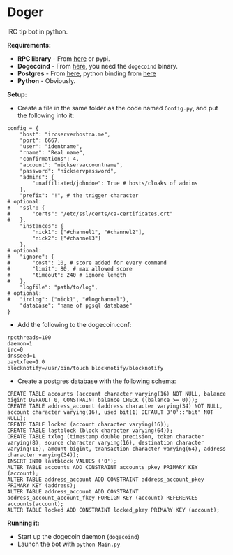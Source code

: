 Doger
=====

IRC tip bot in python.

**Requirements:**

- **RPC library** - From [here](https://github.com/jcsaaddupuy/dogecoin-python) or pypi.
- **Dogecoind** - From [here](https://github.com/dogecoin/dogecoin/), you need the `dogecoind` binary.
- **Postgres** - From [here](http://www.postgresql.org/), python binding from [here](https://pypi.python.org/pypi/psycopg2)
- **Python** - Obviously.

**Setup:**

- Create a file in the same folder as the code named `Config.py`, and put the following into it:

```
config = {
	"host": "ircserverhostna.me",
	"port": 6667,
	"user": "identname",
	"rname": "Real name",
	"confirmations": 4,
	"account": "nickservaccountname",
	"password": "nickservpassword",
	"admins": {
		"unaffiliated/johndoe": True # hosts/cloaks of admins
	},
	"prefix": "!", # the trigger character
# optional:
#	"ssl": {
#		"certs": "/etc/ssl/certs/ca-certificates.crt"
#	},
	"instances": {
		"nick1": ["#channel1", "#channel2"],
		"nick2": ["#channel3"]
	},
# optional:
#	"ignore": {
#		"cost": 10, # score added for every command
#		"limit": 80, # max allowed score
#		"timeout": 240 # ignore length
#	},
	"logfile": "path/to/log",
# optional:
#	"irclog": ("nick1", "#logchannel"),
	"database": "name of pgsql database"
}
```

- Add the following to the dogecoin.conf:

```
rpcthreads=100
daemon=1
irc=0
dnsseed=1
paytxfee=1.0
blocknotify=/usr/bin/touch blocknotify/blocknotify
```

- Create a postgres database with the following schema:

```
CREATE TABLE accounts (account character varying(16) NOT NULL, balance bigint DEFAULT 0, CONSTRAINT balance CHECK ((balance >= 0)));
CREATE TABLE address_account (address character varying(34) NOT NULL, account character varying(16), used bit(1) DEFAULT B'0'::"bit" NOT NULL);
CREATE TABLE locked (account character varying(16));
CREATE TABLE lastblock (block character varying(64));
CREATE TABLE txlog (timestamp double precision, token character varying(8), source character varying(16), destination character varying(16), amount bigint, transaction character varying(64), address character varying(34));
INSERT INTO lastblock VALUES ('0');
ALTER TABLE accounts ADD CONSTRAINT accounts_pkey PRIMARY KEY (account);
ALTER TABLE address_account ADD CONSTRAINT address_account_pkey PRIMARY KEY (address);
ALTER TABLE address_account ADD CONSTRAINT address_account_account_fkey FOREIGN KEY (account) REFERENCES accounts(account);
ALTER TABLE locked ADD CONSTRAINT locked_pkey PRIMARY KEY (account);
```
    
**Running it:**

- Start up the dogecoin daemon (`dogecoind`)
- Launch the bot with `python Main.py`
